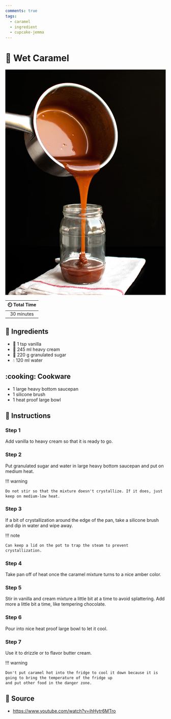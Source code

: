```yaml
---
comments: true
tags:
  - caramel
  - ingredient
  - cupcake-jemma
---
```

# :candy: Wet Caramel

![Wet Caramel](../../assets/images/wet-caramel.jpg)

| :timer_clock: Total Time |
|:-----------------------: |
| 30 minutes |

## :salt: Ingredients

- :icecream: 1 tsp vanilla
- :icecream: 245 ml heavy cream
- :candy: 220 g granulated sugar
- :droplet: 120 ml water

## :cooking: Cookware

- 1 large heavy bottom saucepan
- 1 silicone brush
- 1 heat proof large bowl

## :pencil: Instructions

### Step 1

Add vanilla to heavy cream so that it is ready to go.

### Step 2

Put granulated sugar and water in large heavy bottom saucepan and put on medium heat.

!!! warning

    Do not stir so that the mixture doesn't crystallize. If it does, just keep on medium-low heat.

### Step 3

If a bit of crystallization around the edge of the pan, take a silicone brush and dip in water and wipe away.

!!! note

    Can keep a lid on the pot to trap the steam to prevent crystallization.

### Step 4

Take pan off of heat once the caramel mixture turns to a nice amber color.

### Step 5

Stir in vanilla and cream mixture a little bit at a time to avoid splattering. Add more a little bit a time, like
tempering chocolate.

### Step 6

Pour into nice heat proof large bowl to let it cool.

### Step 7

Use it to drizzle or to flavor butter cream.

!!! warning

    Don't put caramel hot into the fridge to cool it down because it is going to bring the temperature of the fridge up
    and put other food in the danger zone.

## :link: Source

- <https://www.youtube.com/watch?v=ihHytr6MTro>
